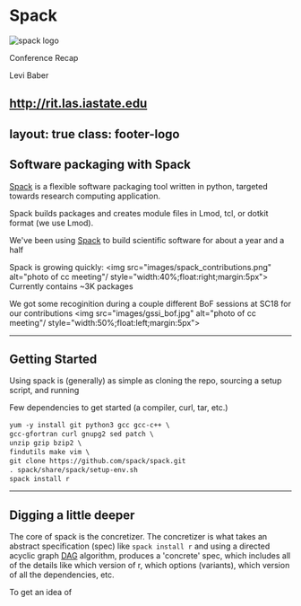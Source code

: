 # Spack

<img src="images/spack.svg" alt="spack logo" title="Spack"/>

Conference Recap

Levi Baber

http://rit.las.iastate.edu
---
layout: true
class: footer-logo
---

## Software packaging with Spack

[Spack] is a flexible software packaging tool written in python, targeted towards research computing application.

Spack builds packages and creates module files in Lmod, tcl, or dotkit format (we use Lmod).

We've been using [Spack] to build scientific software for about a year and a half

Spack is growing quickly:
<img src="images/spack_contributions.png" alt="photo of cc meeting"/ style="width:40%;float:right;margin:5px">
Currently contains ~3K packages

We got some recoginition during a couple different BoF sessions at SC18 for our contributions
<img src="images/gssi_bof.jpg" alt="photo of cc meeting"/ style="width:50%;float:left;margin:5px">

[Spack]: https://spack.io
---

## Getting Started

Using spack is (generally) as simple as cloning the repo, sourcing a setup script, and running

Few dependencies to get started (a compiler, curl, tar, etc.)

```
yum -y install git python3 gcc gcc-c++ \
gcc-gfortran curl gnupg2 sed patch \
unzip gzip bzip2 \
findutils make vim \
git clone https://github.com/spack/spack.git
. spack/share/spack/setup-env.sh
spack install r
```
---

## Digging a little deeper

The core of spack is the concretizer.  The concretizer is what takes an abstract
specification (spec) like `spack install r` and using a directed acyclic graph [DAG](https://en.wikipedia.org/wiki/Directed_acyclic_graph) algorithm, produces a 'concrete' spec, which 
includes all of the details like which version of r, which options (variants), which version
of all the dependencies, etc.

To get an idea of 
